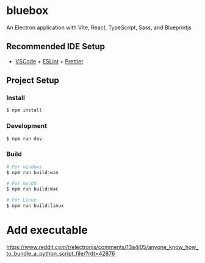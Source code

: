 # bluebox

An Electron application with Vite, React, TypeScript, Sass, and Blueprintjs

## Recommended IDE Setup

- [VSCode](https://code.visualstudio.com/) + [ESLint](https://marketplace.visualstudio.com/items?itemName=dbaeumer.vscode-eslint) + [Prettier](https://marketplace.visualstudio.com/items?itemName=esbenp.prettier-vscode)

## Project Setup

### Install

```bash
$ npm install
```

### Development

```bash
$ npm run dev
```

### Build

```bash
# For windows
$ npm run build:win

# For macOS
$ npm run build:mac

# For Linux
$ npm run build:linux
```

# Add executable 

https://www.reddit.com/r/electronjs/comments/13a4j05/anyone_know_how_to_bundle_a_python_script_file/?rdt=42876